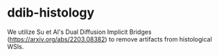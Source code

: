 # ddib-histology
We utilize Su et Al's Dual Diffusion Implicit Bridges (https://arxiv.org/abs/2203.08382) to remove artifacts from histological WSIs.

